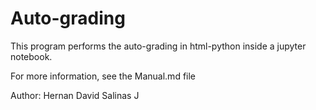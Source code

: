 # Auto-grading

This program performs the auto-grading in html-python  inside a jupyter notebook.

For more information, see the Manual.md file

Author: Hernan David Salinas J
